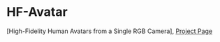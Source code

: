 # HF-Avatar
[High-Fidelity Human Avatars from a Single RGB Camera], [Project Page](http://cic.tju.edu.cn/faculty/likun/projects/avatar/index.html)
